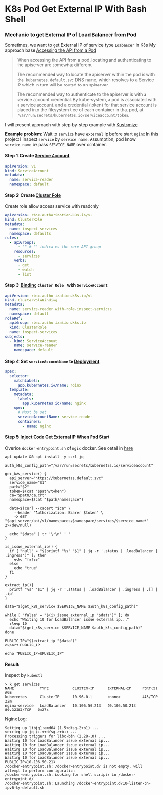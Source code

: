# K8s Pod Get External IP With Bash Shell
### Mechanic to get External IP of Load Balancer from Pod
Sometimes, we want to get External IP of service type `Loabancer` in K8s
My approach base [Accessing the API from a Pod ](https://kubernetes.io/docs/tasks/access-application-cluster/access-cluster/#accessing-the-api-from-a-pod) 
>When accessing the API from a pod, locating and authenticating to the apiserver are somewhat different.
>
>The recommended way to locate the apiserver within the pod is with `the kubernetes.default.svc` DNS name, which resolves to a Service IP which in turn will be routed to an apiserver.
>
> The recommended way to authenticate to the apiserver is with a service account credential. By kube-system, a pod is associated with a service account, and a credential (token) for that service account is placed into the filesystem tree of each container in that pod, at `/var/run/secrets/kubernetes.io/serviceaccount/token`.

I will present approach with step-by-step example with [Kustomize](https://kubectl.docs.kubernetes.io/installation/kustomize/)

**Example problem**: Wait to `service` have `external` ip before start `nginx`
In this project I inspect `service` by `service name`. Assumption, pod know `service_name` by pass `SERVICE_NAME` over container.
#### Step 1: Create [Service Account](./service-account.yaml)

```yaml
apiVersion: v1
kind: ServiceAccount
metadata:
  name: service-reader
  namespace: default
```

#### Step 2: Create [Cluster Role](./cluster-role.yaml)
Create role allow access service with readonly
```yaml
apiVersion: rbac.authorization.k8s.io/v1
kind: ClusterRole
metadata:
  name: inspect-services
  namespace: defaults
rules:
  - apiGroups:
      - "" # "" indicates the core API group
    resources:
      - services
    verbs:
      - get
      - watch
      - list
```
#### Step 3: [Binding](./binding-role.yaml) `Cluster Role ` with `ServiceAccount`
```yaml
apiVersion: rbac.authorization.k8s.io/v1
kind: ClusterRoleBinding
metadata:
  name: service-reader-with-role-inspect-services
  namespace: default
roleRef:
  apiGroup: rbac.authorization.k8s.io
  kind: ClusterRole
  name: inspect-services
subjects:
  - kind: ServiceAccount
    name: service-reader
    namespace: default
```

#### Step 4: Set `serviceAccountName` to [Deployment](./deployment.yaml)
```yaml
spec:
  selector:
    matchLabels:
      app.kubernetes.io/name: nginx
  template:
    metadata:
      labels:
        app.kubernetes.io/name: nginx
    spec:
      # Must be set
      serviceAccountName: service-reader
      containers:
        - name: nginx
```

#### Step 5: Inject Code Get External IP When Pod Start
Overide `docker-entrypoint.sh` of `ngix` docker. See detail in [here](./deployment.yaml)
```shell
apt update && apt install -y curl jq

auth_k8s_config_path="/var/run/secrets/kubernetes.io/serviceaccount"

get_k8s_service() {
  api_server="https://kubernetes.default.svc"
  service_name="$1"
  path="$2"
  token=$(cat "$path/token")
  ca="$path/ca.crt"
  namespace=$(cat "$path/namespace")

  data=$(curl --cacert "$ca" \
    --header "Authorization: Bearer $token" \
    -X GET "$api_server/api/v1/namespaces/$namespace/services/$service_name/" 2>/dev/null)

  echo "$data" | tr '\r\n' ' '
}

is_issue_external_ip() {
  if [ "null" = "$(printf "%s" "$1" | jq -r '.status | .loadBalancer | .ingress')" ]; then
    echo "false"
  else
    echo "true"
  fi
}

extract_ip(){
  printf "%s" "$1" | jq -r '.status | .loadBalancer | .ingress | .[] | .ip'
}

data="$(get_k8s_service $SERVICE_NAME $auth_k8s_config_path)"

while [ "false" = "$(is_issue_external_ip "$data")" ]; do
  echo "Waiting 10 for LoadBalancer issue external ip..."
  sleep 10
  data="$(get_k8s_service $SERVICE_NAME $auth_k8s_config_path)"
done

PUBLIC_IP="$(extract_ip "$data")"
export PUBLIC_IP

echo "PUBLIC_IP=$PUBLIC_IP"
```

#### Result:
Inspect by `kubectl`
```shell
> k get services       
NAME            TYPE           CLUSTER-IP      EXTERNAL-IP     PORT(S)        AGE
kubernetes      ClusterIP      10.96.0.1       <none>          443/TCP        22m
nginx-service   LoadBalancer   10.106.50.213   10.106.50.213   80:32383/TCP   6m27s

```
Nginx Log:
```shell
Setting up libjq1:amd64 (1.5+dfsg-2+b1) ...
Setting up jq (1.5+dfsg-2+b1) ...
Processing triggers for libc-bin (2.28-10) ...
Waiting 10 for LoadBalancer issue external ip...
Waiting 10 for LoadBalancer issue external ip...
Waiting 10 for LoadBalancer issue external ip...
Waiting 10 for LoadBalancer issue external ip...
Waiting 10 for LoadBalancer issue external ip...
PUBLIC_IP=10.106.50.213
/docker-entrypoint.sh: /docker-entrypoint.d/ is not empty, will attempt to perform configuration
/docker-entrypoint.sh: Looking for shell scripts in /docker-entrypoint.d/
/docker-entrypoint.sh: Launching /docker-entrypoint.d/10-listen-on-ipv6-by-default.sh
```
